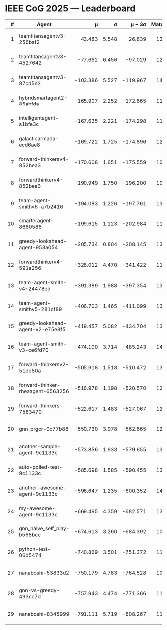 # IEEE CoG 2025 — Leaderboard

| # | Agent | μ | σ | μ − 3σ | Matches | Updated |
|---:|---|---:|---:|---:|---:|---|
| 1 | teamtitansagentv3-256baf2 | 43.483 | 5.548 | 26.839 | 13700 | 2025-08-22 01:01 |
| 2 | teamtitansagentv3-4527642 | -77.662 | 6.456 | -97.029 | 12974 | 2025-08-22 01:01 |
| 3 | teamtitansagentv3-87cd5e2 | -103.386 | 5.527 | -119.967 | 14146 | 2025-08-22 01:01 |
| 4 | hybridsmartagent2-85abfda | -165.907 | 2.252 | -172.665 | 11806 | 2025-08-22 01:01 |
| 5 | intelligentagent-a1bfe3c | -167.635 | 2.221 | -174.298 | 11469 | 2025-08-22 01:01 |
| 6 | galacticarmada-ecd6ae8 | -169.722 | 1.725 | -174.896 | 12720 | 2025-08-22 01:01 |
| 7 | forward-thinkersv4-852bea3 | -170.608 | 1.651 | -175.559 | 10795 | 2025-08-22 01:01 |
| 8 | forwardthinkerv4-852bea3 | -190.949 | 1.750 | -196.200 | 10812 | 2025-08-22 01:01 |
| 9 | team-agent-smithv6-a7b2416 | -194.083 | 1.226 | -197.761 | 13060 | 2025-08-22 01:01 |
| 10 | smarteragent-8660586 | -199.615 | 1.123 | -202.984 | 11626 | 2025-08-22 01:01 |
| 11 | greedy-lookahead-agent-953a054 | -205.734 | 0.804 | -208.145 | 13028 | 2025-08-22 01:01 |
| 12 | forwardthinkerv4-591a256 | -328.012 | 4.470 | -341.422 | 11246 | 2025-08-22 01:01 |
| 13 | team-agent-smith-v4-24478ed | -391.389 | 1.988 | -397.354 | 13862 | 2025-08-22 01:01 |
| 14 | team-agent-smithv5-281cf89 | -406.703 | 1.465 | -411.099 | 13680 | 2025-08-22 01:01 |
| 15 | greedy-lookahead-agent-v2-e75e8f5 | -419.457 | 5.082 | -434.704 | 13268 | 2025-08-22 01:01 |
| 16 | team-agent-smith-v3-ce6fd70 | -474.100 | 3.714 | -485.243 | 14582 | 2025-08-22 01:01 |
| 17 | forward-thinkersv2-51dd50a | -505.918 | 1.518 | -510.472 | 13188 | 2025-08-22 01:01 |
| 18 | forward-thinker-rheaagent-6563256 | -516.978 | 1.198 | -520.570 | 12988 | 2025-08-22 01:01 |
| 19 | forward-thinkers-7583470 | -522.617 | 1.483 | -527.067 | 12520 | 2025-08-22 01:01 |
| 20 | gnn_prgcr-0c77b88 | -550.730 | 3.978 | -562.665 | 12110 | 2025-08-22 01:01 |
| 21 | another-sample-agent-9c1133c | -573.856 | 1.933 | -579.655 | 13460 | 2025-08-22 01:01 |
| 22 | auto-polled-test-9c1133c | -585.698 | 1.585 | -590.455 | 13180 | 2025-08-22 01:01 |
| 23 | another-awesome-agent-9c1133c | -596.647 | 1.235 | -600.352 | 14160 | 2025-08-22 01:01 |
| 24 | my-awesome-agent-9c1133c | -669.495 | 4.359 | -682.571 | 13580 | 2025-08-22 01:01 |
| 25 | gnn_naive_self_play-b568bee | -674.613 | 3.260 | -684.392 | 10720 | 2025-08-22 01:01 |
| 26 | python-test-06d5474 | -740.869 | 3.501 | -751.372 | 11040 | 2025-08-22 01:01 |
| 27 | nanaboshi-53833d2 | -750.179 | 4.783 | -764.528 | 10380 | 2025-08-22 01:01 |
| 28 | gnn-vs-greedy-493cc7d | -757.943 | 4.474 | -771.366 | 11040 | 2025-08-22 01:01 |
| 29 | nanaboshi-8345999 | -791.111 | 5.719 | -808.267 | 11110 | 2025-08-22 01:01 |
